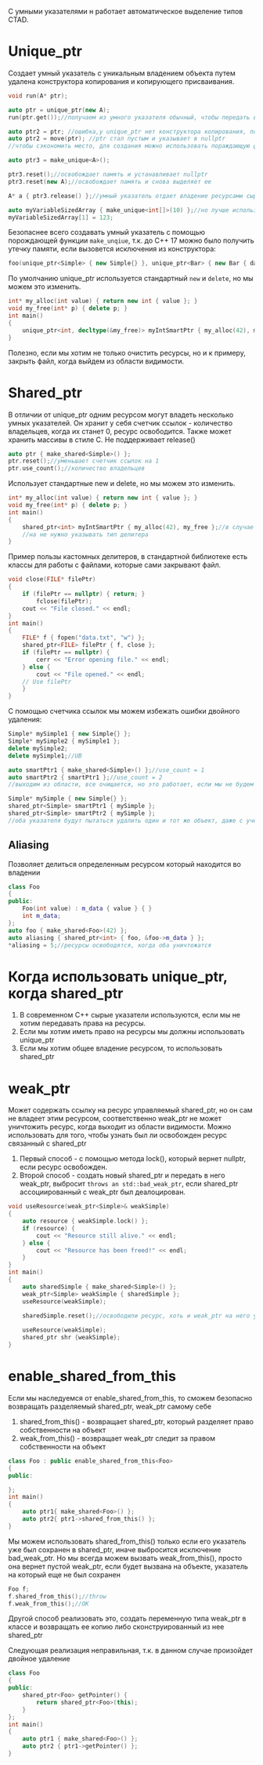 С умными указателями н работает автоматическое выделение типов CTAD.
# Unique_ptr
Создает умный указатель с уникальным владением объекта путем удалена конструктора копирования и копирующего присваивания.
```cpp
void run(A* ptr);

auto ptr = unique_ptr(new A);
run(ptr.get());//получаем из умного указателя обычный, чтобы передать в функцию

auto ptr2 = ptr; //ошибка,у unique_ptr нет конструктора копирования, поскольку он создает уникальные объект. На один и тот же динамический объект может указывать только один unique_ptr. Можем его переместить
auto ptr2 = move(ptr); //ptr стал пустым и указывает в nullptr
//чтобы сэкономить место, для создания можно использовать пораждающую функцию

auto ptr3 = make_unique<A>();

ptr3.reset();//освобождает память и устанавливает nullptr
ptr3.reset(new A);//освобождает память и снова выделяет ее

A* a { ptr3.release() };//умный указатель отдает владение ресурсами сырому указателю, сам устанавливается в nullptr, мы ответственны за освобождение ресурсов

auto myVariableSizedArray { make_unique<int[]>(10) };//но лучше использовать контейнеры
myVariableSizedArray[1] = 123;
```

Безопаснее всего создавать умный указатель с помощью порождающей функции `make_unqiue`, т.к. до C++ 17 можно было получить утечку памяти, если вызовется исключения из конструктора:

```cpp
foo(unique_ptr<Simple> { new Simple{} }, unique_ptr<Bar> { new Bar { data() } });
```

По умолчанию unique_ptr используется стандартный `new` и `delete`, но мы можем это изменить.

```cpp
int* my_alloc(int value) { return new int { value }; }
void my_free(int* p) { delete p; }
int main()
{
	unique_ptr<int, decltype(&my_free)> myIntSmartPtr { my_alloc(42), my_free };
}
```

Полезно, если мы хотим не только очистить ресурсы, но и к примеру, закрыть файл, когда выйдем из области видимости.


# Shared_ptr
В отличии от unique_ptr одним ресурсом могут владеть несколько умных указателей. Он хранит у себя счетчик ссылок - количество владельцев, когда их станет 0, ресурс освободится. Также может хранить массивы в стиле C. Не поддерживает release()

```cpp
auto ptr { make_shared<Simple>() };
ptr.reset();//уменьшает счетчик ссылок на 1
ptr.use_count();//количество владельцев
```

Использует стандартные new и delete, но мы можем это изменить.

```cpp
int* my_alloc(int value) { return new int { value }; }
void my_free(int* p) { delete p; }
int main()
{
	shared_ptr<int> myIntSmartPtr { my_alloc(42), my_free };//в случае в shared_ptr
	//на не нужно указывать тип делитера
}
```

Пример пользы кастомных делитеров, в стандартной библиотеке есть классы для работы с файлами, которые сами закрывают файл.

```cpp
void close(FILE* filePtr)
{
	if (filePtr == nullptr) { return; }
		fclose(filePtr);
	cout << "File closed." << endl;
}
int main()
{
	FILE* f { fopen("data.txt", "w") };
	shared_ptr<FILE> filePtr { f, close };
	if (filePtr == nullptr) {
		cerr << "Error opening file." << endl;
	} else {
		cout << "File opened." << endl;
	// Use filePtr
	}
}
```

С помощью счетчика ссылок мы можем избежать ошибки двойного удаления:

```cpp
Simple* mySimple1 { new Simple{} };
Simple* mySimple2 { mySimple1 };
delete mySimple2;
delete mySimple1;//UB

auto smartPtr1 { make_shared<Simple>() };//use_count = 1
auto smartPtr2 { smartPtr1 };//use_count = 2
//выходим из области, все очищается, но это работает, если мы не будем использовать сырые указатели

Simple* mySimple { new Simple{} };
shared_ptr<Simple> smartPtr1 { mySimple };
shared_ptr<Simple> smartPtr2 { mySimple };
//оба указателя будут пытаться удалить один и тот же объект, даже с учетом того что shared_ptr имеет счетчик ссылок
```

## Aliasing
Позволяет делиться определенным ресурсом который находится во владении

```cpp
class Foo
{
public:
	Foo(int value) : m_data { value } { }
	int m_data;
};
auto foo { make_shared<Foo>(42) };
auto aliasing { shared_ptr<int> { foo, &foo->m_data } };
*aliasing = 5;//ресурсы освободятся, когда оба уничтожатся
```


# Когда использовать unique_ptr, когда shared_ptr
1. В современном C++ сырые указатели используются, если мы не хотим передавать права на ресурсы.
2. Если мы хотим иметь право на ресурсы мы должны использовать unique_ptr
3. Если мы хотим общее владение ресурсом, то использовать shared_ptr


# weak_ptr
Может содержать ссылку на ресурс управляемый shared_ptr, но он сам не владеет этим ресурсом, соответственно weak_ptr не может уничтожить ресурс, когда выходит из области видимости. Можно использовать для того, чтобы узнать был ли освобожден ресурс связанный с shared_ptr

1. Первый способ - с помощью метода lock(), который вернет nullptr, если ресурс освобожден.
2. Второй способ - создать новый shared_ptr  и передать в него weak_ptr, выбросит `throws an std::bad_weak_ptr`, если shared_ptr ассоциированный с weak_ptr был деалоцирован.

```cpp
void useResource(weak_ptr<Simple>& weakSimple)
{
	auto resource { weakSimple.lock() };
	if (resource) {
		cout << "Resource still alive." << endl;
	} else {
		cout << "Resource has been freed!" << endl;
	}
}
int main()
{
	auto sharedSimple { make_shared<Simple>() };
	weak_ptr<Simple> weakSimple { sharedSimple };
	useResource(weakSimple);

	sharedSimple.reset();//освободили ресурс, хоть и weak_ptr на него указывает
	
	useResource(weakSimple);
	shared_ptr shr {weakSimple};
}
```


# enable_shared_from_this
Если мы наследуемся от enable_shared_from_this, то сможем безопасно возвращать разделяемый shared_ptr, weak_ptr самому себе

1. shared_from_this() - возвращает shared_ptr, который разделяет право собственности на объект
2. weak_from_this() - возвращает weak_ptr следит за правом собственности на объект

```cpp
class Foo : public enable_shared_from_this<Foo>
{
public:

};
int main()
{
	auto ptr1{ make_shared<Foo>() };
	auto ptr2{ ptr1->shared_from_this() };
}
```

Мы можем использовать shared_from_this() только если его указатель уже был сохранен в shared_ptr, иначе выбросится исключение bad_weak_ptr. Но мы всегда можем вызвать weak_from_this(), просто она вернет пустой weak_ptr, если будет вызвана на объекте, указатель на который еще не был сохранен

```cpp
Foo f;
f.shared_from_this();//throw
f.weak_from_this();//OK
```

Другой способ реализовать это, создать переменную типа weak_ptr в классе и возвращать ее копию либо сконструированный из нее shared_ptr

Следующая реализация неправильная, т.к. в данном случае произойдет двойное удаление

```cpp
class Foo
{
public:
	shared_ptr<Foo> getPointer() {
		return shared_ptr<Foo>(this);
	}
};
int main()
{
	auto ptr1 { make_shared<Foo>() };
	auto ptr2 { ptr1->getPointer() };
}
```